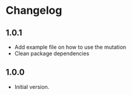 # Changelog

## 1.0.1

- Add example file on how to use the mutation
- Clean package dependencies

## 1.0.0

- Initial version.
